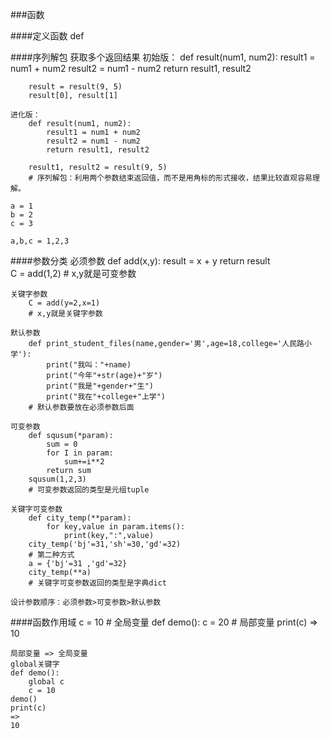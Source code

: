 ###函数

####定义函数
    def

####序列解包
    获取多个返回结果
    初始版：
        def result(num1, num2):
            result1 = num1 + num2
            result2 = num1 - num2
            return result1, result2

        result = result(9, 5)
        result[0], result[1]

    进化版：
        def result(num1, num2):
            result1 = num1 + num2
            result2 = num1 - num2
            return result1, result2

        result1, result2 = result(9, 5)
        # 序列解包：利用两个参数结束返回值，而不是用角标的形式接收，结果比较直观容易理解。

    a = 1
    b = 2
    c = 3

    a,b,c = 1,2,3

####参数分类
    必须参数
        def add(x,y):
            result = x + y
            return result      
        C = add(1,2)
        # x,y就是可变参数
    
    关键字参数
        C = add(y=2,x=1)
        # x,y就是关键字参数
    
    默认参数
        def print_student_files(name,gender='男',age=18,college='人民路小学'):
            print("我叫："+name)
            print("今年"+str(age)+"岁")
            print("我是"+gender+"生")
            print("我在"+college+"上学")
        # 默认参数要放在必须参数后面
    
    可变参数
        def squsum(*param):
            sum = 0
            for I in param:
                sum+=i**2
            return sum 
        squsum(1,2,3)
        # 可变参数返回的类型是元组tuple

    关键字可变参数
        def city_temp(**param):
            for key,value in param.items():
                print(key,":",value)
        city_temp('bj'=31,'sh'=30,'gd'=32)
        # 第二种方式
        a = {'bj'=31 ,'gd'=32}
        city_temp(**a)
        # 关键字可变参数返回的类型是字典dict
    
    设计参数顺序：必须参数>可变参数>默认参数

####函数作用域
    c = 10 # 全局变量
    def demo():
        c = 20 # 局部变量
    print(c)
    =>
    10
    
    局部变量 => 全局变量
    global关键字
    def demo():
        global c
        c = 10
    demo()
    print(c)
    =>
    10
    
